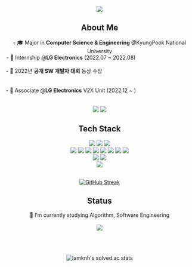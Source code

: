 
<div align="center">
          <a href="https://hits.seeyoufarm.com"><img src="https://hits.seeyoufarm.com/api/count/incr/badge.svg?url=https%3A%2F%2Fgithub.com%2Flamknh&count_bg=%2364DAE1&title_bg=%23555555&icon=github.svg&icon_color=%23E7E7E7&title=hits&edge_flat=false"/></a>
          <h2>About Me</h2>
          - 🎓 Major in <strong>Computer Science & Engineering</strong> @KyungPook National University<br>
          - 🏢 Internship @<strong>LG Electronics</strong> (2022.07 ~ 2022.08)&nbsp; &nbsp; &nbsp; &nbsp; &nbsp; &nbsp; &nbsp; &nbsp; &nbsp; &nbsp; &nbsp; &nbsp; &nbsp; &nbsp; &nbsp; &nbsp; &nbsp; &nbsp; &nbsp; &nbsp; &nbsp; &nbsp; &nbsp; &nbsp; <br>
          - 🥉 2022년 <strong>공개 SW 개발자 대회</strong> 동상 수상 &nbsp; &nbsp; &nbsp; &nbsp; &nbsp; &nbsp; &nbsp; &nbsp; &nbsp; &nbsp; &nbsp; &nbsp; &nbsp; &nbsp; &nbsp; &nbsp; &nbsp; &nbsp; &nbsp; &nbsp; &nbsp; &nbsp; &nbsp; &nbsp; &nbsp; &nbsp; &nbsp; &nbsp; &nbsp; &nbsp; &nbsp; &nbsp; &nbsp; &nbsp; &nbsp;&nbsp; <br><br>
          - 🏢 Associate @<strong>LG Electronics</strong> V2X Unit (2022.12 ~ )&nbsp; &nbsp; &nbsp; &nbsp; &nbsp; &nbsp; &nbsp; &nbsp; &nbsp; &nbsp; &nbsp; &nbsp; &nbsp; &nbsp; &nbsp; &nbsp; &nbsp; &nbsp; &nbsp; &nbsp; &nbsp; &nbsp; &nbsp; &nbsp;<br>
<br>
          <a href="https://velog.io/@lamknh"><img src="https://img.shields.io/badge/TechBlog-20C997?style=flat-square&logo=Velog&logoColor=white"/></a>
          <a href="https://www.linkedin.com/in/nahyeong-kim"><img src="https://img.shields.io/badge/LinkedIn-0A66C2?style=flat-square&logo=Linkedin&logoColor=white"/></a>
          <h2>Tech Stack</h2>
          <img src="https://img.shields.io/badge/C/C++-A8B9CC?style=flat-square&logo=C&logoColor=black"/>
          <img src="https://img.shields.io/badge/Java-007396?style=flat-square&logo=Java&logoColor=white"/>
          <img src="https://img.shields.io/badge/Python-3776AB?style=flat-square&logo=Python&logoColor=white"/>
<br>
          <img src="https://img.shields.io/badge/Html5-E34F26?style=flat-square&logo=Html5&logoColor=white"/>
          <img src="https://img.shields.io/badge/Css3-1572B6?style=flat-square&logo=Css3&logoColor=white"/>
          <img src="https://img.shields.io/badge/JavaScript-F7DF1E?style=flat-square&logo=JavaScript&logoColor=black"/>
          <img src="https://img.shields.io/badge/Express-000000?style=flat-square&logo=Express&logoColor=white"/>
          <img src="https://img.shields.io/badge/React-61DAFB?style=flat-square&logo=React&logoColor=black"/>
          <img src="https://img.shields.io/badge/Node.js-339933?style=flat-square&logo=Node.js&logoColor=white"/>
          <img src="https://img.shields.io/badge/MySQL-4479A1?style=flat-square&logo=MySQL&logoColor=white"/>
          <img src="https://img.shields.io/badge/Oracle-F80000?style=flat-square&logo=Oracle&logoColor=white"/>
          <br>
          <img src="https://img.shields.io/badge/Android-3DDC84?style=flat-square&logo=Android&logoColor=white"/>
          <img src="https://img.shields.io/badge/Kotlin-7F52FF?style=flat-square&logo=Kotlin&logoColor=white"/>
          <br>
          <img src="https://img.shields.io/badge/Git-F05032?style=flat-square&logo=Git&logoColor=white"/>
          <br>
          <br>          
          
[![GitHub Streak](https://github-readme-streak-stats.herokuapp.com/?user=lamknh)](https://git.io/streak-stats)
</div>
<div align="center">
          <h2>Status</h2>
          🔭 I’m currently studying Algorithm, Software Engineering <br>
          <br>
          <img src="https://img.shields.io/badge/C++-A8B9CC?style=flat-square&logo=C&logoColor=black"/>
          <br><br>
          
<br>
<br>

![lamknh's solved.ac stats](https://github-readme-solvedac.hyp3rflow.vercel.app/api/?handle=lamknh)
</div>

